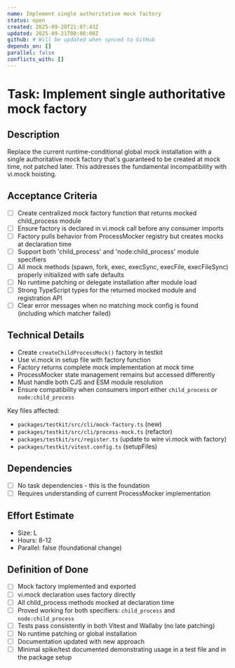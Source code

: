 ```yaml
---
name: Implement single authoritative mock factory
status: open
created: 2025-09-20T21:07:43Z
updated: 2025-09-21T00:00:00Z
github: # Will be updated when synced to GitHub
depends_on: []
parallel: false
conflicts_with: []
---
```


# Task: Implement single authoritative mock factory

## Description

Replace the current runtime-conditional global mock installation with a single authoritative mock factory that's guaranteed to be created at mock time, not patched later. This addresses the fundamental incompatibility with vi.mock hoisting.

## Acceptance Criteria

- [ ] Create centralized mock factory function that returns mocked child_process module
- [ ] Ensure factory is declared in vi.mock call before any consumer imports
- [ ] Factory pulls behavior from ProcessMocker registry but creates mocks at declaration time
- [ ] Support both 'child_process' and 'node:child_process' module specifiers
- [ ] All mock methods (spawn, fork, exec, execSync, execFile, execFileSync) properly initialized with safe defaults
- [ ] No runtime patching or delegate installation after module load
- [ ] Strong TypeScript types for the returned mocked module and registration API
- [ ] Clear error messages when no matching mock config is found (including which matcher failed)

## Technical Details

- Create `createChildProcessMock()` factory in testkit
- Use vi.mock in setup file with factory function
- Factory returns complete mock implementation at mock time
- ProcessMocker state management remains but accessed differently
- Must handle both CJS and ESM module resolution
- Ensure compatibility when consumers import either `child_process` or `node:child_process`

 Key files affected:

- `packages/testkit/src/cli/mock-factory.ts` (new)
- `packages/testkit/src/cli/process-mock.ts` (refactor)
- `packages/testkit/src/register.ts` (update to wire vi.mock with factory)
- `packages/testkit/vitest.config.ts` (setupFiles)

## Dependencies

- [ ] No task dependencies - this is the foundation
- [ ] Requires understanding of current ProcessMocker implementation

## Effort Estimate

- Size: L
- Hours: 8-12
- Parallel: false (foundational change)

## Definition of Done

- [ ] Mock factory implemented and exported
- [ ] vi.mock declaration uses factory directly
- [ ] All child_process methods mocked at declaration time
- [ ] Proved working for both specifiers: `child_process` and `node:child_process`
- [ ] Tests pass consistently in both Vitest and Wallaby (no late patching)
- [ ] No runtime patching or global installation
- [ ] Documentation updated with new approach
- [ ] Minimal spike/test documented demonstrating usage in a test file and in the package setup

